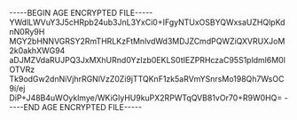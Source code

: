 -----BEGIN AGE ENCRYPTED FILE-----
YWdlLWVuY3J5cHRpb24ub3JnL3YxCi0+IFgyNTUxOSBYQWxsaUZHQlpKdnN0Ry9H
MGY2bHNNVGRSY2RmTHRLKzFtMnlvdWd3MDJZCmdPQWZiQXVRUXJoM2k0akhXWG94
aDJMZVdaRUJPQ3JxMXhURnd0YzIzb0EKLS0tIEZPRHczaC95S1pldml6M0lOTVRz
Tk9odGw2dnNiVjhrRGNlVzZ0Zi9jTTQKnF1zk5aRVmYSnrsMo198Qh7WsOC9i/ej
DiP+J48B4uWOyklmye/WKiGlyHU9kuPX2RPWTqQVB81vOr70+R9W0HQ=
-----END AGE ENCRYPTED FILE-----
